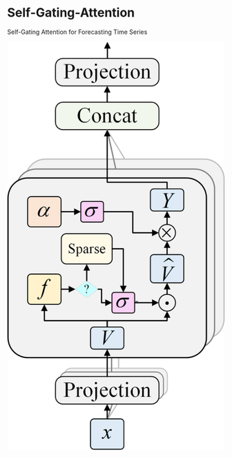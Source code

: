 # Self-Gating-Attention
Self-Gating Attention for Forecasting Time Series

![GitHub 图片](https://github.com/DezhengWang/Self-Gating-Attention/blob/main/alpha_v.png)
